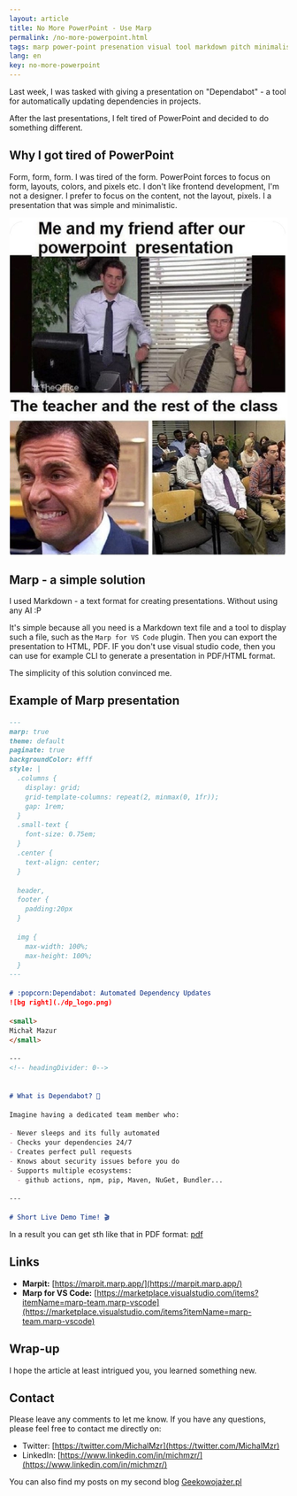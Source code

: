 ```yaml
---
layout: article
title: No More PowerPoint - Use Marp
permalink: /no-more-powerpoint.html
tags: marp power-point presenation visual tool markdown pitch minimalism common-mark
lang: en
key: no-more-powerpoint
---
```

Last week, I was tasked with giving a presentation on "Dependabot" - a tool for automatically updating dependencies in projects.

After the last presentations, I felt tired of PowerPoint and decided to do something different.
<!--more-->

## Why I got tired of PowerPoint

Form, form, form. I was tired of the form.
PowerPoint forces to focus on form, layouts, colors, and pixels etc.
I don't like frontend development, I'm not a designer.
I prefer to focus on the content, not the layout, pixels.
I a presentation that was simple and minimalistic.

<img src="../assets/images/posts/no-more-powerpoint/meme-the-office.jpg" alt="The Office meme" class="image image--md" style="display: block; margin-left: auto; margin-right: auto;" />

## Marp - a simple solution

I used Markdown - a text format for creating presentations. Without using any AI :P

It's simple because all you need is a Markdown text file and a tool to display such a file, such as the `Marp for VS Code` plugin.
Then you can export the presentation to HTML, PDF. IF you don't use visual studio code, then you can use for example CLI to generate a presentation in PDF/HTML format.

The simplicity of this solution convinced me.

## Example of Marp presentation

```markdown
---
marp: true
theme: default
paginate: true
backgroundColor: #fff
style: |
  .columns {
    display: grid;
    grid-template-columns: repeat(2, minmax(0, 1fr));
    gap: 1rem;
  }
  .small-text {
    font-size: 0.75em;
  }
  .center {
    text-align: center;
  }

  header,
  footer {
    padding:20px
  }

  img {
    max-width: 100%;
    max-height: 100%;
  }
---

# :popcorn:Dependabot: Automated Dependency Updates
![bg right](./dp_logo.png)

<small>
Michał Mazur
</small>

---
<!-- headingDivider: 0-->


# What is Dependabot? 🤖

Imagine having a dedicated team member who:

- Never sleeps and its fully automated
- Checks your dependencies 24/7
- Creates perfect pull requests
- Knows about security issues before you do
- Supports multiple ecosystems:
  - github actions, npm, pip, Maven, NuGet, Bundler...

---

# Short Live Demo Time! 🎬
```

In a result you can get sth like that in PDF format:
[pdf](../assets/images/posts/no-more-powerpoint/marp_example.pdf)

## Links
- **Marpit:** [https://marpit.marp.app/](https://marpit.marp.app/)
- **Marp for VS Code:** [https://marketplace.visualstudio.com/items?itemName=marp-team.marp-vscode](https://marketplace.visualstudio.com/items?itemName=marp-team.marp-vscode)

## Wrap-up
I hope the article at least intrigued you, you learned something new.

## Contact
Please leave any comments to let me know. If you have any questions, please feel free to contact me directly on:
- Twitter: [https://twitter.com/MichalMzr](https://twitter.com/MichalMzr)
- LinkedIn: [https://www.linkedin.com/in/michmzr/](https://www.linkedin.com/in/michmzr/)

You can also find my posts on my second blog [Geekowojażer.pl](https://www.geekowojazer.pl/)
